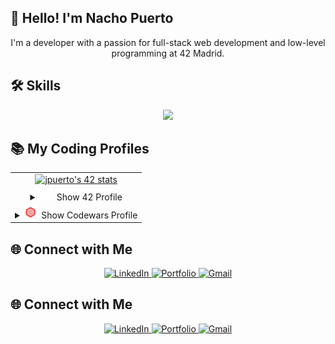 ## 👋 Hello! I'm Nacho Puerto

<p align="center">
  I'm a developer with a passion for full-stack web development and low-level programming at 42 Madrid.
</p>

## 🛠️ Skills

<p align="center">
  <a href="https://skillicons.dev">
    <img src="https://skillicons.dev/icons?i=git,github,js,react,nodejs,mongodb,c,cpp,html,css,postman,bash,docker,ubuntu,vim,p5js,ai,ps,xd&perline=12" />
  </a>
</p>

## 📚 My Coding Profiles

<table align="center">
  <tr>
    <td align="center" >
        <a href="https://github.com/oakoudad/badge42">
          <img src="https://badge.mediaplus.ma/darkblue/jpuerto-?1337Badge=off&UM6P=off" alt="jpuerto's 42 stats" />
        </a>
    </td>
  </tr>
  <tr>
    <td align="center">
      <details>
        <summary><img src="assets/42-logo.svg" width="20" alt="42 Logo" />&nbsp; Show 42 Profile</summary>
         <a href="https://leetcode.com/u/nachopuerto95/">
          <br><br>
          <img src="https://leetcard.jacoblin.cool/Nachopuerto95?theme=nord" alt="LeetCode stats" />
        </a>
      </details>
    </td>
  </tr>
  <tr>
    <td align="center">
      <details>
        <summary><img src="assets/5387632.png" width="20" alt="42 Logo" />&nbsp; Show Codewars Profile</summary>
        <a href="https://www.codewars.com/users/Nachopuerto95">
          <br><br>
          <img src="https://github.r2v.ch/codewars?user=Nachopuerto95&name=true&top_languages=true&stroke=%23b362ff&theme=purple_dark" alt="Codewars stats" />
        </a>
      </details>
    </td>
  </tr>

</table>

## 🌐 Connect with Me

<p align="center">
  <a href="https://www.linkedin.com/in/nachopuerto/" target="_blank">
    <img src="https://skillicons.dev/icons?i=linkedin&perline=3" alt="LinkedIn" width="40" />
  </a>
  <a href="https://tu-portfolio.com" target="_blank">
    <img src="https://skillicons.dev/icons?i=web&perline=3" alt="Portfolio" width="40" />
  </a>
  <a href="mailto:nachopuerto95@gmail.com" target="_blank">
    <img src="https://skillicons.dev/icons?i=gmail&perline=3" alt="Gmail" width="40" />
  </a>
</p>

## 🌐 Connect with Me

<p align="center">
  <a href="https://www.linkedin.com/in/nachopuerto/" target="_blank">
    <img src="https://img.shields.io/badge/LinkedIn-%230077B5?style=for-the-badge&logo=linkedin&logoColor=white" alt="LinkedIn" />
  </a>
  <a href="https://tu-portfolio.com" target="_blank">
    <img src="https://img.shields.io/badge/Portfolio-%23000000?style=for-the-badge&logo=web&logoColor=white" alt="Portfolio" />
  </a>
  <a href="mailto:nachopuerto95@gmail.com" target="_blank">
    <img src="https://img.shields.io/badge/Gmail-%23D14836?style=for-the-badge&logo=gmail&logoColor=white" alt="Gmail" />
  </a>
</p>



